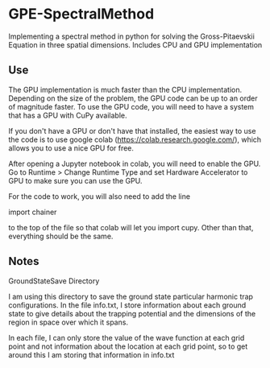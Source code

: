 # GPE-SpectralMethod

Implementing a spectral method in python for solving the Gross-Pitaevskii Equation in three spatial dimensions. Includes CPU and GPU implementation

## Use

The GPU implementation is much faster than the CPU implementation. Depending on the size of the problem, the GPU code can be up to an order of magnitude faster. To use the GPU code, you will need to have a system that has a GPU with CuPy available.

If you don't have a GPU or don't have that installed, the easiest way to use the code is to use google colab (https://colab.research.google.com/), which allows you to use a nice GPU for free.

After opening a Jupyter notebook in colab, you will need to enable the GPU. Go to Runtime > Change Runtime Type and set Hardware Accelerator to GPU to make sure you can use the GPU.

For the code to work, you will also need to add the line

import chainer

to the top of the file so that colab will let you import cupy. Other than that, everything should be the same.

## Notes

GroundStateSave Directory

I am using this directory to save the ground state particular harmonic trap configurations. In the file info.txt, I store information about each ground state to give details about the trapping potential and the dimensions of the region in space over which it spans.

In each file, I can only store the value of the wave function at each grid point and not information about the location at each grid point, so to get around this I am storing that information in info.txt